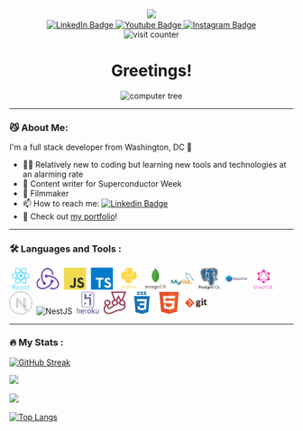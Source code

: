 <div id="header" align="center">
<img src="https://media.giphy.com/media/WUlplcMpOCEmTGBtBW/giphy.gif" width="100" />
<div id="badges">
  <a href="https://www.linkedin.com/in/philip-neumann-9b2334186/">
  <img src="https://img.shields.io/badge/LinkedIn-blue?style=for-the-badge&logo=linkedin&logoColor=white" alt="LinkedIn Badge"/>
  </a>
   <a href="https://www.youtube.com/philipscottneumann">
  <img src="https://img.shields.io/badge/YouTube-red?style=for-the-badge&logo=youtube&logoColor=white" alt="Youtube Badge"/> 
    </a>
     <a href="https://www.instagram.com/thedukeofburnaby/">
  <img src="https://img.shields.io/badge/Instagram-blue?style=for-the-badge&logo=instagram&logoColor=white" alt="Instagram Badge"/> 
    </a>
  </div>
  <img src="https://komarev.com/ghpvc/?username=moviefan322&style=flat-square&color=blue" alt="visit counter"/>
  <h1>
    Greetings!
  </h1>
  <img src="https://media.giphy.com/media/px8evWjqZcMfuagvav/giphy.gif" alt="computer tree" height="300" />
  </div>
  
  ---
  
  ### 😼 About Me:
  
  I'm a full stack developer from Washington, DC 🦅
  
  - 👨‍💻 Relatively new to coding but learning new tools and technologies at an alarming rate
  - 🌱 Content writer for Superconductor Week
  - 🎥 Filmmaker
- 📫 How to reach me: [![Linkedin Badge](https://img.shields.io/badge/-moviefan322-blue?style=flat&logo=Linkedin&logoColor=white)](https://www.linkedin.com/in/philip-neumann-9b2334186/)
- 📝 Check out <a href=https://moviefan322.github.io/>my portfolio</a>!




---

### :hammer_and_wrench: Languages and Tools :

<div>
    <img src="https://github.com/devicons/devicon/blob/master/icons/react/react-original-wordmark.svg" title="React" alt="React" width="40" height="40"/>&nbsp;
    <img src="https://github.com/devicons/devicon/blob/master/icons/redux/redux-original.svg" title="Redux" alt="Redux " width="40" height="40"/>&nbsp;
    <img src="https://github.com/devicons/devicon/blob/master/icons/javascript/javascript-original.svg" title="JavaScript" alt="JavaScript" width="40" height="40"/>&nbsp;
     <img src="https://github.com/devicons/devicon/blob/master/icons/typescript/typescript-original.svg" title="TypeScript" alt="TypeScript" width="40" height="40"/>&nbsp;
  <img src="https://github.com/devicons/devicon/blob/master/icons/python/python-plain-wordmark.svg" title="Python" alt="Python" width="40" height="40"/>&nbsp;
            <img src="https://github.com/devicons/devicon/blob/master/icons/mongodb/mongodb-original-wordmark.svg" title="MongoDB"  alt="MongoDB" width="40" height="40"/>&nbsp;
    <img src="https://github.com/devicons/devicon/blob/master/icons/mysql/mysql-original-wordmark.svg" title="MySQL"  alt="MySQL" width="40" height="40"/>&nbsp;
      <img src="https://github.com/devicons/devicon/blob/master/icons/postgresql/postgresql-original-wordmark.svg" title="PostgresSQL"  alt="PostgresSQL" width="40" height="40"/>&nbsp;
        <img src="https://github.com/devicons/devicon/blob/master/icons/sequelize/sequelize-original-wordmark.svg" title="Sequelize"  alt="Sequelize" width="40" height="40"/>&nbsp;  
          <img src="https://github.com/devicons/devicon/blob/master/icons/graphql/graphql-plain-wordmark.svg" title="GraphQL"  alt="GraphQL" width="40" height="40"/>&nbsp;
        <img src="https://github.com/devicons/devicon/blob/master/icons/nextjs/nextjs-line.svg" title="NextJS"  alt="NextJS" width="40" height="40"/>&nbsp;
          <img src="icons/nestjs/nestjs-original.svg" title="NestJS"  alt="NestJS" width="40" height="40"/>&nbsp;
          <img src="https://github.com/devicons/devicon/blob/master/icons/heroku/heroku-original-wordmark.svg" title="Heroku"  alt="Heroku" width="40" height="40"/>&nbsp;
            <img src="https://github.com/devicons/devicon/blob/master/icons/jest/jest-plain.svg" title="Jest"  alt="Jest" width="40" height="40"/>&nbsp;
    <img src="https://github.com/devicons/devicon/blob/master/icons/css3/css3-plain-wordmark.svg"  title="CSS3" alt="CSS" width="40" height="40"/>&nbsp;
  <img src="https://github.com/devicons/devicon/blob/master/icons/html5/html5-original.svg" title="HTML5" alt="HTML" width="40" height="40"/>&nbsp;
  <img src="https://github.com/devicons/devicon/blob/master/icons/git/git-original-wordmark.svg" title="Git" **alt="Git" width="40" height="40"/>
  </div>
  
  ---

### :fire: My Stats :

[![GitHub Streak](https://github-readme-streak-stats.herokuapp.com?user=moviefan322&theme=radical&hide_border=true&date_format=n%2Fj%5B%2FY%5D)](https://git.io/streak-stats)

![](https://raw.githubusercontent.com/moviefan322/github-stats/master/generated/languages.svg#gh-dark-mode-only)

![](https://raw.githubusercontent.com/moviefan322/github-stats/master/generated/languages.svg#gh-dark-mode-only)

[![Top Langs](https://github-readme-stats.vercel.app/api/top-langs/?username=moviefan322&layout=compact&theme=vision-friendly-dark)](https://github.com/anuraghazra/github-readme-stats)



<!--
**moviefan322/moviefan322** is a ✨ _special_ ✨ repository because its `README.md` (this file) appears on your GitHub profile.

Here are some ideas to get you started:

- 🔭 I’m currently working on ...
- 🌱 I’m currently learning ...
- 👯 I’m looking to collaborate on ...
- 🤔 I’m looking for help with ...
- 💬 Ask me about ...
- 📫 How to reach me: ...
- 😄 Pronouns: ...
- ⚡ Fun fact: ...
https://media.giphy.com/media/WUlplcMpOCEmTGBtBW/giphy.gif
-->
